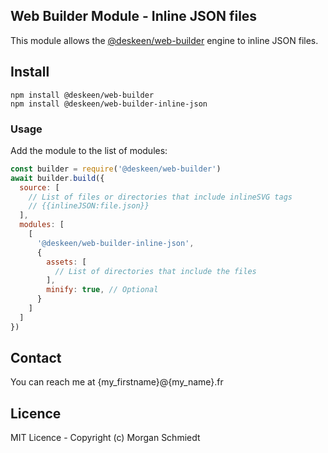 ## Web Builder Module - Inline JSON files

This module allows the [@deskeen/web-builder](https://github.com/deskeen/web-builder) engine to inline JSON files.

## Install

```
npm install @deskeen/web-builder
npm install @deskeen/web-builder-inline-json
```


### Usage

Add the module to the list of modules: 

```javascript
const builder = require('@deskeen/web-builder')
await builder.build({
  source: [
    // List of files or directories that include inlineSVG tags
    // {{inlineJSON:file.json}}
  ],
  modules: [
    [
      '@deskeen/web-builder-inline-json',
      {
        assets: [
          // List of directories that include the files
        ],
        minify: true, // Optional
      }
    ]
  ]
})
```


## Contact

You can reach me at {my_firstname}@{my_name}.fr


## Licence

MIT Licence - Copyright (c) Morgan Schmiedt